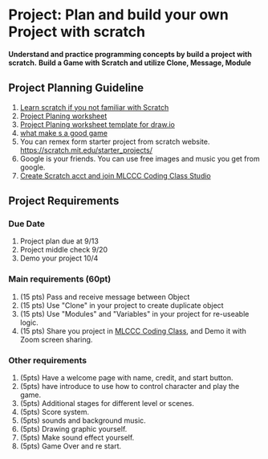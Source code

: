 # Project: Plan and build your own Project with scratch

**Understand and practice programming concepts by build a project with scratch.**
**Build a Game with Scratch and utilize Clone, Message, Module**

## Project Planning Guideline

1. [Learn scratch if you not familiar with Scratch](../../SummerCamp_Scratch/index.md)
2. [Project Planing worksheet](./ProjectPlaning_worksheet.pdf)
3. [Project Planing worksheet template for draw.io](https://app.diagrams.net/#Uhttps%3A%2F%2Fstoneskin.github.io%2Fpython%2F1_projectPlan%2FprojectPlan.drawio)
4. [what make s a good game](./What_Makes_A_Good_Game.pdf)
5. You can remex form starter project from scratch website. <https://scratch.mit.edu/starter_projects/>
6. Google is your friends. You can use free images and music you get from google.
7. [Create Scratch acct and join MLCCC Coding Class Studio](https://stoneskin.github.io/Scratch/01.Introduce_Scratch.html)

## Project Requirements

### Due Date

1. Project plan due at 9/13
2. Project middle check 9/20
3. Demo your project 10/4

### Main requirements (60pt)

1. (15 pts) Pass and receive message between Object
2. (15 pts) Use "Clone" in your project to create duplicate object
3. (15 pts) Use "Modules" and "Variables" in your project for re-useable logic.
4. (15 pts) Share you project in [MLCCC Coding Class](https://scratch.mit.edu/studios/27471423), and Demo it with Zoom screen sharing.

### Other requirements

1. (5pts) Have a welcome page with name, credit, and start button.
2. (5pts) have introduce to use how to control character and play the game.
3. (5pts) Additional stages for different level or scenes.
4. (5pts) Score system.
5. (5pts) sounds and background music.
6. (5pts) Drawing graphic yourself.
7. (5pts) Make sound effect yourself.
8. (5pts) Game Over and re start.
